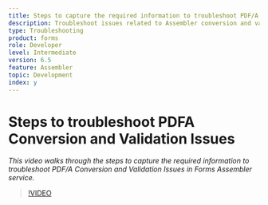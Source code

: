 ```yaml
---
title: Steps to capture the required information to troubleshoot PDF/A issues 
description: Troubleshoot issues related to Assembler conversion and validation
type: Troubleshooting
product: forms 
role: Developer 
level: Intermediate  
version: 6.5
feature: Assembler 
topic: Development   
index: y
---
```


# Steps to troubleshoot PDFA Conversion and Validation Issues 

*This video walks through the steps to capture the required information to troubleshoot PDF/A Conversion and Validation Issues in Forms Assembler service.*

>[!VIDEO](https://video.tv.adobe.com/v/335518?quality=9&learn=on)

